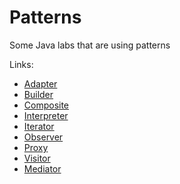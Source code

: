 # Patterns
Some Java labs that are using patterns

Links:
* [Adapter](src/myn/patterns/adapter)
* [Builder](src/myn/patterns/builder)
* [Composite](src/myn/patterns/composite) 
* [Interpreter](src/myn/patterns/interpreter)
* [Iterator](src/myn/patterns/iterator)
* [Observer](src/myn/patterns/observer)
* [Proxy](src/myn/patterns/proxy)
* [Visitor](src/myn/patterns/visitor)
* [Mediator](src/myn/patterns/mediator)
